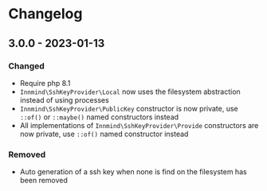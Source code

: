 # Changelog

## 3.0.0 - 2023-01-13

### Changed

- Require php 8.1
- `Innmind\SshKeyProvider\Local` now uses the filesystem abstraction instead of using processes
- `Innmind\SshKeyProvider\PublicKey` constructor is now private, use `::of()` or `::maybe()` named constructors instead
- All implementations of `Innmind\SshKeyProvider\Provide` constructors are now private, use `::of()` named constructor instead

### Removed

- Auto generation of a ssh key when none is find on the filesystem has been removed

